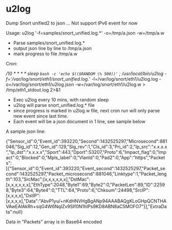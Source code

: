# u2log
Dump Snort unified2 to json ...
Not support IPv6 event for now

Usage:
u2log '-f=samples/snort_unified.log.*' -o=/tmp/a.json -w=/tmp/a.w

- Parse samples/snort_unified.log.*
- output json line by line to /tmp/a.json
- mark progress to file /tmp/a.w

Cron:

*/10 * * * * sleep `bash -c 'echo $(($RANDOM \% 500))'` ; /usr/local/bin/u2log -f='/var/log/snort/eth1/snort_unified.log.*' -l=/var/log/snort/eth1/u2log.log -o=/var/log/snort/eth1/u2log.json -w=/var/log/snort/eth1/u2log.w > /tmp/eth1_stdout.log 2>&1

- Exec u2log every 10 mins, with random sleep
- u2log will parse snort_unified.log.* file
- since progress is marked in u2log.w file, next cron run will only parse new event since last time.
- Each event will be a json document in 1 line, see sample below

A sample json line:

{"Sensor_id":0,"Event_id":393220,"Second":1432525297,"Microsecond":881046,"Sig_id":12,"Gen_id":129,"Sig_rev":1,"Cls_id":3,"Pri_id":2,"Ip_src":"x.x.x.x","Ip_dst":"x.x.x.x","Sport":443,"Dport":53207,"Proto":6,"Impact_flag":0,"Impact":0,"Blocked":0,"Mpls_label":0,"VlanId":0,"Pad2":0,"App":"https","Packets":[{"Sensor_id":0,"Event_id":393220,"Event_second":1432525297,"Packet_second":1432525297,"Packet_microsecond":881046,"Linktype":1,"Packet_length":103,"SrcMac":[x,x,x,x,x,x],"DstMac":[x,x,x,x,x,x],"EthType":2048,"Byte1":69,"Byte2":0,"PacketLen":89,"ID":22598,"Byte3":64,"Byte4":0,"TTL":64,"Proto":6,"Chksum":24498,"SrcIP":[x,x,x,x],"DstIP":[x,x,x,x],"Data":"AbvP1yu/+nKdHNVHgBgANp94AAABAQgKLoGHpQCNTHAVAwEAIAkRh+sqG4W6NqIZv9SIf0N1hIPs9KD8ABN8aC5MOFO7"}],"ExtraData":null}

Data in "Packets" array is in Base64 encoded
